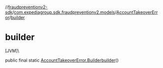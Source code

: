 //[fraudpreventionv2-sdk](../../../index.md)/[com.expediagroup.sdk.fraudpreventionv2.models](../index.md)/[AccountTakeoverError](index.md)/[builder](builder.md)

# builder

[JVM]\

public final static [AccountTakeoverError.Builder](-builder/index.md)[builder](builder.md)()
